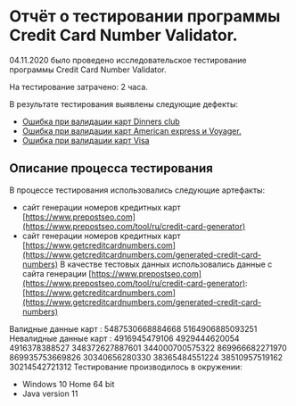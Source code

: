 # Отчёт о тестировании программы Credit Card Number Validator.

04.11.2020 было проведено исследовательское тестирование программы Credit Card Number Validator.

На тестирование затрачено: 2 часа.

В результате тестирования выявлены следующие дефекты:
* [Ошибка при валидации карт Dinners club](https://github.com/urop9xa/credit-card-validator/issues/3)
* [Ошибка при валидации карт American express и Voyager.](https://github.com/urop9xa/credit-card-validator/issues/2)
* [Ошибка при валидации карт Visa](https://github.com/urop9xa/credit-card-validator/issues/1)

## Описание процесса тестирования

В процессе тестирования использовались следующие артефакты:
* сайт генерации номеров кредитных карт [https://www.prepostseo.com](https://www.prepostseo.com/tool/ru/credit-card-generator)
* сайт генерации номеров кредитных карт [https://www.getcreditcardnumbers.com](https://www.getcreditcardnumbers.com/generated-credit-card-numbers)
  В качестве тестовых данных использовались данные c сайта генерации [https://www.prepostseo.com](https://www.prepostseo.com/tool/ru/credit-card-generator):
  [https://www.getcreditcardnumbers.com](https://www.getcreditcardnumbers.com/generated-credit-card-numbers)

Валидные данные карт :
5487530668884668
5164906885093251
Невалидные данные карт :
4916945479106
4929444620054
4916378388527
348372627887601
344000700575322
869966682271970
869935753669826
30340656280330
38365484551224
38510957519162
30214542721312
Тестирование производилось в окружении:
* Windows 10 Home 64 bit
* Java version 11